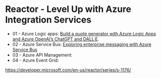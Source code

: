 # Reactor - Level Up with Azure Integration Services

- 01 - Azure Logic apps: [Build a quote generator with Azure Logic Apps and Azure OpenAI’s ChatGPT and DALL·E](/01-logicapps).
- 02 - Azure Service Bus: [Exploring enterprise messaging with Azure Service Bus](/02-servicebus)
- 03 - Azure API Management:
- 04 - Azure Event Grid: 

https://developer.microsoft.com/en-us/reactor/series/s-1176/

